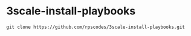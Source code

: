 # 3scale-install-playbooks

```
git clone https://github.com/rpscodes/3scale-install-playbooks.git
```
